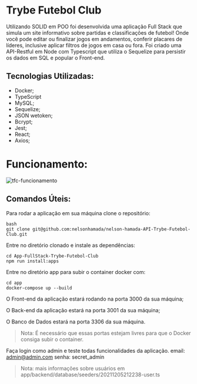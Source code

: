 # Trybe Futebol Club

Utilizando SOLID em POO foi desenvolvida uma aplicação Full Stack que simula um site informativo sobre partidas e classificações de futebol!
Onde você pode editar ou finalizar jogos em andamentos, conferir placares de líderes, inclusive aplicar filtros de jogos em casa ou fora.
Foi criado uma API-Restful em Node com Typescript que utiliza o Sequelize para persistir os dados em SQL e popular o Front-end.

## Tecnologias Utilizadas:
- Docker;
- TypeScript
- MySQL;
- Sequelize;
- JSON wetoken;
- Bcrypt;
- Jest;
- React;
- Axios;

# Funcionamento:
![tfc-funcionamento](https://github.com/nelsonhamada/nelson-hamada-API-Trybe-Futebol-Club/assets/122186559/25978e7c-4062-49f9-8148-e451aecf5a20)


## Comandos Úteis:
Para rodar a aplicação em sua máquina clone o repositório: 
```
bash
git clone git@github.com:nelsonhamada/nelson-hamada-API-Trybe-Futebol-Club.git
```

Entre no diretório clonado e instale as dependências:
```
cd App-FullStack-Trybe-Futebol-Club
npm run install:apps
```

Entre no diretório app para subir o container docker com:
```
cd app
docker-compose up --build
```

O Front-end da aplicação estará rodando na porta 3000 da sua máquina;

O Back-end da aplicação estará na porta 3001 da sua máquina;

O Banco de Dados estará na porta 3306 da sua máquina.

>Nota: É necessário que essas portas estejam livres para que o Docker consiga subir o container.

Faça login como admin e teste todas funcionalidades da aplicação.
email: admin@admin.com
senha: secret_admin

>Nota: mais informações sobre usuários em app/backend/database/seeders/20211205212238-user.ts


